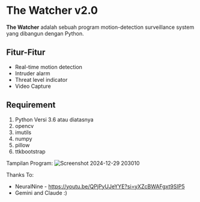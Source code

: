 # The Watcher v2.0
**The Watcher** adalah sebuah program motion-detection surveillance system yang dibangun dengan Python.

## Fitur-Fitur
* Real-time motion detection
* Intruder alarm
* Threat level indicator
* Video Capture

## Requirement 
1. Python Versi 3.6 atau diatasnya
2. opencv
3. imutils
4. numpy
5. pillow
6. ttkbootstrap

Tampilan Program:
![Screenshot 2024-12-29 203010](https://github.com/user-attachments/assets/7cf39443-5981-4032-8f2b-08637ccdd961)

Thanks To:
* NeuralNine - https://youtu.be/QPjPyUJeYYE?si=yXZcBWAFgxt9SIP5 
* Gemini and Claude :)
